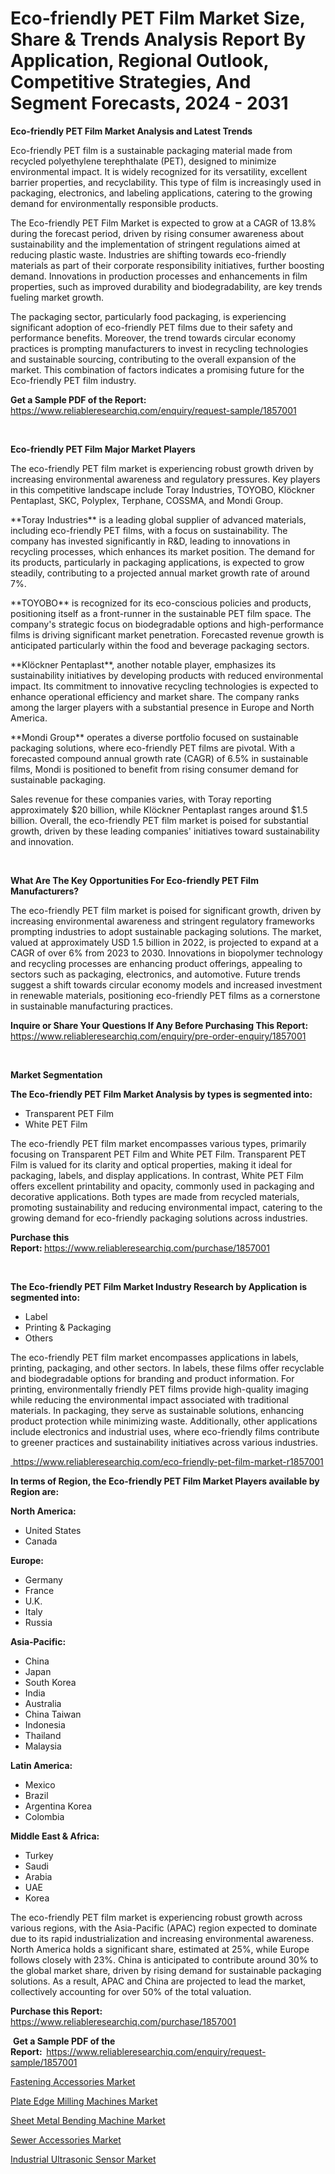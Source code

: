 <p><h1>Eco-friendly PET Film Market Size, Share & Trends Analysis Report By Application, Regional Outlook, Competitive Strategies, And Segment Forecasts, 2024 - 2031</h1></p><p><strong>Eco-friendly PET Film Market Analysis and Latest Trends</strong></p>
<p><p>Eco-friendly PET film is a sustainable packaging material made from recycled polyethylene terephthalate (PET), designed to minimize environmental impact. It is widely recognized for its versatility, excellent barrier properties, and recyclability. This type of film is increasingly used in packaging, electronics, and labeling applications, catering to the growing demand for environmentally responsible products.</p><p>The Eco-friendly PET Film Market is expected to grow at a CAGR of 13.8% during the forecast period, driven by rising consumer awareness about sustainability and the implementation of stringent regulations aimed at reducing plastic waste. Industries are shifting towards eco-friendly materials as part of their corporate responsibility initiatives, further boosting demand. Innovations in production processes and enhancements in film properties, such as improved durability and biodegradability, are key trends fueling market growth.</p><p>The packaging sector, particularly food packaging, is experiencing significant adoption of eco-friendly PET films due to their safety and performance benefits. Moreover, the trend towards circular economy practices is prompting manufacturers to invest in recycling technologies and sustainable sourcing, contributing to the overall expansion of the market. This combination of factors indicates a promising future for the Eco-friendly PET film industry.</p></p>
<p><strong>Get a Sample PDF of the Report:&nbsp;</strong> <a href="https://www.reliableresearchiq.com/enquiry/request-sample/1857001?utm_campaign=1594&utm_medium=2&utm_source=Github&utm_content=ia&utm_term=20102024&utm_id=eco-friendly-pet-film">https://www.reliableresearchiq.com/enquiry/request-sample/1857001</a></p>
<p>&nbsp;</p>
<p><strong>Eco-friendly PET Film Major Market Players</strong></p>
<p><p>The eco-friendly PET film market is experiencing robust growth driven by increasing environmental awareness and regulatory pressures. Key players in this competitive landscape include Toray Industries, TOYOBO, Klöckner Pentaplast, SKC, Polyplex, Terphane, COSSMA, and Mondi Group.</p><p>**Toray Industries** is a leading global supplier of advanced materials, including eco-friendly PET films, with a focus on sustainability. The company has invested significantly in R&D, leading to innovations in recycling processes, which enhances its market position. The demand for its products, particularly in packaging applications, is expected to grow steadily, contributing to a projected annual market growth rate of around 7%.</p><p>**TOYOBO** is recognized for its eco-conscious policies and products, positioning itself as a front-runner in the sustainable PET film space. The company's strategic focus on biodegradable options and high-performance films is driving significant market penetration. Forecasted revenue growth is anticipated particularly within the food and beverage packaging sectors.</p><p>**Klöckner Pentaplast**, another notable player, emphasizes its sustainability initiatives by developing products with reduced environmental impact. Its commitment to innovative recycling technologies is expected to enhance operational efficiency and market share. The company ranks among the larger players with a substantial presence in Europe and North America.</p><p>**Mondi Group** operates a diverse portfolio focused on sustainable packaging solutions, where eco-friendly PET films are pivotal. With a forecasted compound annual growth rate (CAGR) of 6.5% in sustainable films, Mondi is positioned to benefit from rising consumer demand for sustainable packaging.</p><p>Sales revenue for these companies varies, with Toray reporting approximately $20 billion, while Klöckner Pentaplast ranges around $1.5 billion. Overall, the eco-friendly PET film market is poised for substantial growth, driven by these leading companies' initiatives toward sustainability and innovation.</p></p>
<p>&nbsp;</p>
<p><strong>What Are The Key Opportunities For Eco-friendly PET Film Manufacturers?</strong></p>
<p><p>The eco-friendly PET film market is poised for significant growth, driven by increasing environmental awareness and stringent regulatory frameworks prompting industries to adopt sustainable packaging solutions. The market, valued at approximately USD 1.5 billion in 2022, is projected to expand at a CAGR of over 6% from 2023 to 2030. Innovations in biopolymer technology and recycling processes are enhancing product offerings, appealing to sectors such as packaging, electronics, and automotive. Future trends suggest a shift towards circular economy models and increased investment in renewable materials, positioning eco-friendly PET films as a cornerstone in sustainable manufacturing practices.</p></p>
<p><strong>Inquire or Share Your Questions If Any Before Purchasing This Report:</strong> <a href="https://www.reliableresearchiq.com/enquiry/pre-order-enquiry/1857001?utm_campaign=1594&utm_medium=2&utm_source=Github&utm_content=ia&utm_term=20102024&utm_id=eco-friendly-pet-film">https://www.reliableresearchiq.com/enquiry/pre-order-enquiry/1857001</a></p>
<p>&nbsp;</p>
<p><strong>Market Segmentation</strong></p>
<p><strong>The Eco-friendly PET Film Market Analysis by types is segmented into:</strong></p>
<p><ul><li>Transparent PET Film</li><li>White PET Film</li></ul></p>
<p><p>The eco-friendly PET film market encompasses various types, primarily focusing on Transparent PET Film and White PET Film. Transparent PET Film is valued for its clarity and optical properties, making it ideal for packaging, labels, and display applications. In contrast, White PET Film offers excellent printability and opacity, commonly used in packaging and decorative applications. Both types are made from recycled materials, promoting sustainability and reducing environmental impact, catering to the growing demand for eco-friendly packaging solutions across industries.</p></p>
<p><strong>Purchase this Report:&nbsp;</strong><a href="https://www.reliableresearchiq.com/purchase/1857001?utm_campaign=1594&utm_medium=2&utm_source=Github&utm_content=ia&utm_term=20102024&utm_id=eco-friendly-pet-film">https://www.reliableresearchiq.com/purchase/1857001</a></p>
<p>&nbsp;</p>
<p><strong>The Eco-friendly PET Film Market Industry Research by Application is segmented into:</strong></p>
<p><ul><li>Label</li><li>Printing & Packaging</li><li>Others</li></ul></p>
<p><p>The eco-friendly PET film market encompasses applications in labels, printing, packaging, and other sectors. In labels, these films offer recyclable and biodegradable options for branding and product information. For printing, environmentally friendly PET films provide high-quality imaging while reducing the environmental impact associated with traditional materials. In packaging, they serve as sustainable solutions, enhancing product protection while minimizing waste. Additionally, other applications include electronics and industrial uses, where eco-friendly films contribute to greener practices and sustainability initiatives across various industries.</p></p>
<p><a href="https://www.reliableresearchiq.com/eco-friendly-pet-film-market-r1857001?utm_campaign=1594&utm_medium=2&utm_source=Github&utm_content=ia&utm_term=20102024&utm_id=eco-friendly-pet-film">&nbsp;https://www.reliableresearchiq.com/eco-friendly-pet-film-market-r1857001</a></p>
<p><strong>In terms of Region, the Eco-friendly PET Film Market Players available by Region are:</strong></p>
<p>
    <p> <strong> North America: </strong>
        <ul>
            <li>United States</li>
            <li>Canada</li>
        </ul>
        </p> 
    <p> <strong> Europe: </strong>
        <ul>
            <li>Germany</li>
            <li>France</li>
            <li>U.K.</li>
            <li>Italy</li>
            <li>Russia</li>
        </ul>
        </p> 
    <p> <strong> Asia-Pacific: </strong>
        <ul>
            <li>China</li>
            <li>Japan</li>
            <li>South Korea</li>
            <li>India</li>
            <li>Australia</li>
            <li>China Taiwan</li>
            <li>Indonesia</li>
            <li>Thailand</li>
            <li>Malaysia</li>
        </ul>
        </p> 
    <p> <strong> Latin America: </strong>
        <ul>
            <li>Mexico</li>
            <li>Brazil</li>
            <li>Argentina Korea</li>
            <li>Colombia</li>
        </ul>
        </p> 
    <p> <strong> Middle East & Africa: </strong>
        <ul>
            <li>Turkey</li>
            <li>Saudi</li>
            <li>Arabia</li>
            <li>UAE</li>
            <li>Korea</li>
        </ul>
    </p>
    </p>
<p><p>The eco-friendly PET film market is experiencing robust growth across various regions, with the Asia-Pacific (APAC) region expected to dominate due to its rapid industrialization and increasing environmental awareness. North America holds a significant share, estimated at 25%, while Europe follows closely with 23%. China is anticipated to contribute around 30% to the global market share, driven by rising demand for sustainable packaging solutions. As a result, APAC and China are projected to lead the market, collectively accounting for over 50% of the total valuation.</p></p>
<p><strong>Purchase this Report: </strong><a href="https://www.reliableresearchiq.com/purchase/1857001?utm_campaign=1594&utm_medium=2&utm_source=Github&utm_content=ia&utm_term=20102024&utm_id=eco-friendly-pet-film">https://www.reliableresearchiq.com/purchase/1857001</a></p>
<p>&nbsp;<strong>Get a Sample PDF of the Report:&nbsp;&nbsp;</strong><a href="https://www.reliableresearchiq.com/enquiry/request-sample/1857001?utm_campaign=1594&utm_medium=2&utm_source=Github&utm_content=ia&utm_term=20102024&utm_id=eco-friendly-pet-film">https://www.reliableresearchiq.com/enquiry/request-sample/1857001</a></p>
<p><strong></strong></p>
<p><p><a href="https://www.linkedin.com/pulse/future-fastening-accessories-market-global-forecast-trends-eq3of?utm_campaign=1594&utm_medium=2&utm_source=Github&utm_content=ia&utm_term=20102024&utm_id=eco-friendly-pet-film">Fastening Accessories Market</a></p><p><a href="https://www.linkedin.com/pulse/plate-edge-milling-machines-market-size-growth-industry-analysis-14aff?utm_campaign=1594&utm_medium=2&utm_source=Github&utm_content=ia&utm_term=20102024&utm_id=eco-friendly-pet-film">Plate Edge Milling Machines Market</a></p><p><a href="https://www.linkedin.com/pulse/sheet-metal-bending-machine-market2024-2031-industry-ralpf?utm_campaign=1594&utm_medium=2&utm_source=Github&utm_content=ia&utm_term=20102024&utm_id=eco-friendly-pet-film">Sheet Metal Bending Machine Market</a></p><p><a href="https://www.linkedin.com/pulse/regional-adaptations-global-sewer-accessories-market-trends-yeyef?utm_campaign=1594&utm_medium=2&utm_source=Github&utm_content=ia&utm_term=20102024&utm_id=eco-friendly-pet-film">Sewer Accessories Market</a></p><p><a href="https://www.linkedin.com/pulse/decoding-industrial-ultrasonic-sensor-market-signals-growth-algorithms-ncyyc?utm_campaign=1594&utm_medium=2&utm_source=Github&utm_content=ia&utm_term=20102024&utm_id=eco-friendly-pet-film">Industrial Ultrasonic Sensor Market</a></p></p>